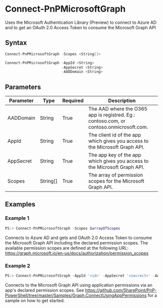# Connect-PnPMicrosoftGraph
Uses the Microsoft Authentication Library (Preview) to connect to Azure AD and to get an OAuth 2.0 Access Token to consume the Microsoft Graph API
## Syntax
```powershell
Connect-PnPMicrosoftGraph -Scopes <String[]>
```


```powershell
Connect-PnPMicrosoftGraph -AppId <String>
                          -AppSecret <String>
                          -AADDomain <String>
```


## Parameters
Parameter|Type|Required|Description
---------|----|--------|-----------
|AADDomain|String|True|The AAD where the O365 app is registred. Eg.: contoso.com, or contoso.onmicrosoft.com.|
|AppId|String|True|The client id of the app which gives you access to the Microsoft Graph API.|
|AppSecret|String|True|The app key of the app which gives you access to the Microsoft Graph API.|
|Scopes|String[]|True|The array of permission scopes for the Microsoft Graph API.|
## Examples

### Example 1
```powershell
PS:> Connect-PnPMicrosoftGraph -Scopes $arrayOfScopes
```
Connects to Azure AD and gets and OAuth 2.0 Access Token to consume the Microsoft Graph API including the declared permission scopes. The available permission scopes are defined at the following URL: https://graph.microsoft.io/en-us/docs/authorization/permission_scopes

### Example 2
```powershell
PS:> Connect-PnPMicrosoftGraph -AppId '<id>' -AppSecret '<secrect>' -AADDomain 'contoso.onmicrosoft.com'
```
Connects to the Microsoft Graph API using application permissions via an app's declared permission scopes. See https://github.com/SharePoint/PnP-PowerShell/tree/master/Samples/Graph.ConnectUsingAppPermissions for a sample on how to get started.
